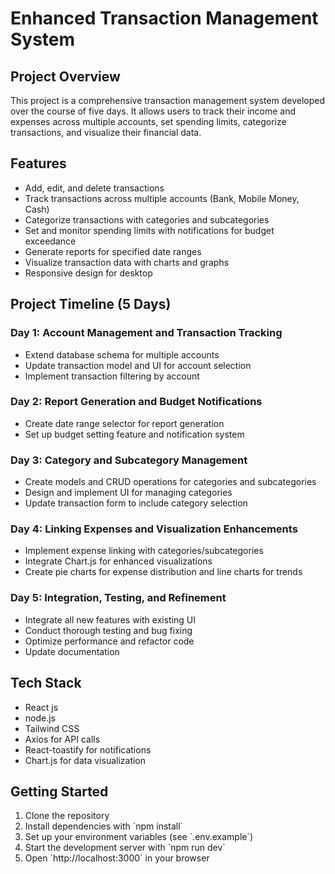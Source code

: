 # Enhanced Transaction Management System

## Project Overview

This project is a comprehensive transaction management system developed over the course of five days. It allows users to track their income and expenses across multiple accounts, set spending limits, categorize transactions, and visualize their financial data.

## Features

- Add, edit, and delete transactions
- Track transactions across multiple accounts (Bank, Mobile Money, Cash)
- Categorize transactions with categories and subcategories
- Set and monitor spending limits with notifications for budget exceedance
- Generate reports for specified date ranges
- Visualize transaction data with charts and graphs
- Responsive design for desktop

## Project Timeline (5 Days)

### Day 1: Account Management and Transaction Tracking
- Extend database schema for multiple accounts
- Update transaction model and UI for account selection
- Implement transaction filtering by account

### Day 2: Report Generation and Budget Notifications
- Create date range selector for report generation
- Set up budget setting feature and notification system

### Day 3: Category and Subcategory Management
- Create models and CRUD operations for categories and subcategories
- Design and implement UI for managing categories
- Update transaction form to include category selection

### Day 4: Linking Expenses and Visualization Enhancements
- Implement expense linking with categories/subcategories
- Integrate Chart.js for enhanced visualizations
- Create pie charts for expense distribution and line charts for trends

### Day 5: Integration, Testing, and Refinement
- Integrate all new features with existing UI
- Conduct thorough testing and bug fixing
- Optimize performance and refactor code
- Update documentation

## Tech Stack

- React js
- node.js
- Tailwind CSS
- Axios for API calls
- React-toastify for notifications
- Chart.js for data visualization
## Getting Started

1. Clone the repository
2. Install dependencies with \`npm install\`
3. Set up your environment variables (see \`.env.example\`)
4. Start the development server with \`npm run dev\`
5. Open \`http://localhost:3000\` in your browser






